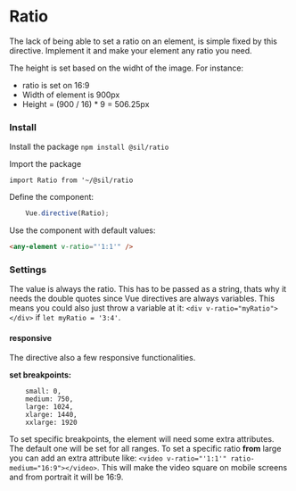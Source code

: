 # Ratio

The lack of being able to set a ratio on an element, is simple fixed by this directive. Implement it and make your element any ratio you need. 

The height is set based on the widht of the image. For instance: 
- ratio is set on 16:9
- Width of element is 900px
- Height = (900 / 16) * 9 = 506.25px

### Install

Install the package
`npm install @sil/ratio`


Import the package

`import Ratio from '~/@sil/ratio`

Define the component:

```js
	Vue.directive(Ratio);
```

Use the component with default values:

```html
<any-element v-ratio="'1:1'" />	
```



### Settings

The value is always the ratio. This has to be passed as a string, thats why it needs the double quotes since Vue directives are always variables. This means you could also just throw a variable at it: `<div v-ratio="myRatio"></div>` if `let myRatio = '3:4'`. 


#### responsive

The directive also a few responsive functionalities. 

**set breakpoints:**
```
	small: 0,
	medium: 750,
	large: 1024,
	xlarge: 1440,
	xxlarge: 1920
```
To set specific breakpoints, the element will need some extra attributes. The default one will be set for all ranges. To set a specific 
ratio **from** large you can add an extra attribute like: `<video v-ratio="'1:1'" ratio-medium="16:9"></video>`. This will make the video square  on mobile screens and from portrait it will be 16:9. 